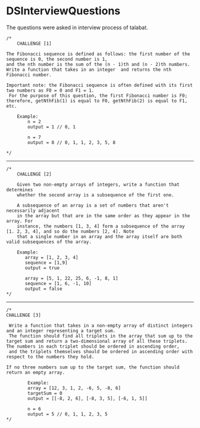 # DSInterviewQuestions
The questions were asked in interview process of talabat.

    /*
        CHALLENGE [1]

    The Fibonacci sequence is defined as follows: the first number of the sequence is 0, the second number is 1,
    and the nth number is the sum of the (n - 1)th and (n - 2)th numbers. Write a function that takes in an integer  and returns the nth Fibonacci number.

    Important note: the Fibonacci sequence is often defined with its first two numbers as F0 = 0 and F1 = 1.
     For the purpose of this question, the first Fibonacci number is F0; therefore, getNthFib(1) is equal to F0, getNthFib(2) is equal to F1, etc.

        Example:
            n = 2
            output = 1 // 0, 1

            n = 7
            output = 8 // 0, 1, 1, 2, 3, 5, 8

    */

-------------------------------------------------------------------------------------------------------------------------------
    /*
        CHALLENGE [2]

        Given two non-empty arrays of integers, write a function that determines
        whether the second array is a subsequence of the first one.

        A subsequence of an array is a set of numbers that aren't necessarily adjacent
        in the array but that are in the same order as they appear in the array. For
        instance, the numbers [1, 3, 4] form a subsequence of the array [1. 2, 3, 4], and so do the numbers [2, 4]. Note
        that a single number in an array and the array itself are both valid subsequences of the array.

        Example:
           array = [1, 2, 3, 4]
           sequence = [1,9]
           output = true

           array = [5, 1, 22, 25, 6, -1, 8, 1]
           sequence = [1, 6, -1, 10]
           output = false
    */

-------------------------------------------------------------------------------------------------------------------------------
    /*
    CHALLENGE [3]

     Write a function that takes in a non-empty array of distinct integers and an integer representing a target sum.
     The function should find all triplets in the array that sum up to the target sum and return a two-dimensional array of all these triplets. The numbers in each triplet should be ordered in ascending order,
     and the triplets themselves should be ordered in ascending order with respect to the numbers they hold.

    If no three numbers sum up to the target sum, the function should return an empty array.

            Example:
            array = [12, 3, 1, 2, -6, 5, -8, 6]
            targetSum = 0
            output = [[-8, 2, 6], [-8, 3, 5], [-6, 1, 5]]

            n = 6
            output = 5 // 0, 1, 1, 2, 3, 5
    */
